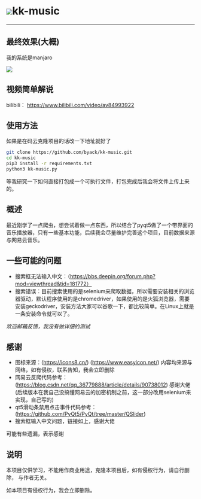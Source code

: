 # ![](https://pic.downk.cc/item/5e2ab4fc2fb38b8c3c5fa4ee.jpg)kk-music

---

## 最终效果(大概)

我的系统是manjaro

![](https://pic.downk.cc/item/5e2ac01c2fb38b8c3c606c03.png)

## 视频简单解说

bilibili： https://www.bilibili.com/video/av84993922 

## 使用方法

如果是在码云克隆项目的话改一下地址就好了

```bash
git clone https://github.com/byack/kk-music.git
cd kk-music
pip3 install -r requirements.txt
python3 kk-music.py
```

等我研究一下如何直接打包成一个可执行文件，打包完成后我会将文件上传上来的。

## 概述

最近刚学了一点爬虫，想尝试着做一点东西，所以结合了pyqt5做了一个带界面的音乐播放器，只有一些基本功能，后续我会尽量维护完善这个项目，目前数据来源与网易云音乐。

## 一些可能的问题

+ 搜索框无法输入中文：（https://bbs.deepin.org/forum.php?mod=viewthread&tid=181772）
+ 搜索错误：目前搜索使用的是selenium来爬取数据，所以需要安装相关的浏览器驱动，默认程序使用的是chromedriver，如果使用的是火狐浏览器，需要安装geckodriver，安装方法大家可以谷歌一下，都比较简单。在Linux上就是一条安装命令就可以了。

*欢迎邮箱反馈，我没有做详细的测试*

## 感谢

+ 图标来源：(https://icons8.cn/) (https://www.easyicon.net/) 内容均来源与网络，如有侵权，联系告知，我会立即删除
+ 网易云反爬代码参考：(https://blog.csdn.net/qq_36779888/article/details/90738012) 感谢大佬 (后续版本在我自己没搞懂网易云的加密机制之前，这一部分改用selenium来实现，自己写的)
+ qt5滑动条禁用点击事件代码参考：(https://github.com/PyQt5/PyQt/tree/master/QSlider) 
+ 搜索框输入中文问题，链接如上，感谢大佬

可能有些遗漏，表示感谢

## 说明

本项目仅供学习，不能用作商业用途，克隆本项目后，如有侵权行为，请自行删除， 与作者无关。

如本项目有侵权行为，我会立即删除。